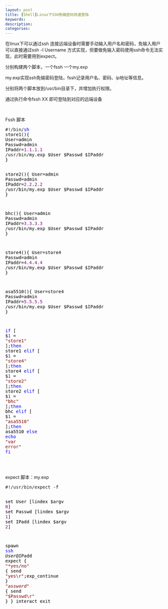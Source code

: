 ```yaml
---
layout: post
title: [Shell]Linux下SSH免输密码快速登陆
keywords:
description:
categories:
---
```

<p>在linux下可以通过ssh 连接远端设备时需要手动输入用户名和密码，免输入用户可以直接通过ssh -l Username 方式实现，但要做免输入密码使用ssh命令无法实现，此时需要用到expect。</p>
<p>分别构建两个脚本，一个fssh 一个my.exp</p>
<p>my.exp实现ssh免输密码登陆，fssh记录用户名、密码、ip地址等信息。</p>
<p>分别将两个脚本放到/usr/bin目录下，并增加执行权限。</p>
<p>通过执行命令fssh XX 即可登陆到对应的远端设备</p>
<p>&nbsp;</p>
<p>Fssh 脚本</p>
<div class="cnblogs_code">
<pre>#!/bin/<span style="color: #0000ff;">sh</span><span style="color: #000000;">
store1(){
User</span>=<span style="color: #000000;">admin
Passwd</span>=<span style="color: #000000;">admin
IPaddr</span>=<span style="color: #800080;">1.1</span>.<span style="color: #800080;">1.1</span>
/usr/bin/<span style="color: #000000;">my.exp $User $Passwd $IPaddr
}

store2(){
User</span>=<span style="color: #000000;">admin
Passwd</span>=<span style="color: #000000;">admin
IPaddr</span>=<span style="color: #800080;">2.2</span>.<span style="color: #800080;">2.2</span>
/usr/bin/<span style="color: #000000;">my.exp $User $Passwd $IPaddr
}

bhc(){
User</span>=<span style="color: #000000;">admin
Passwd</span>=<span style="color: #000000;">admin
IPaddr</span>=<span style="color: #800080;">3.3</span>.<span style="color: #800080;">3.3</span>
/usr/bin/<span style="color: #000000;">my.exp $User $Passwd $IPaddr
}

store4(){
User</span>=<span style="color: #000000;">store4
Passwd</span>=<span style="color: #000000;">admin
IPaddr</span>=<span style="color: #800080;">4.4</span>.<span style="color: #800080;">4.4</span>
/usr/bin/<span style="color: #000000;">my.exp $User $Passwd $IPaddr
}


asa5510(){
User</span>=<span style="color: #000000;">store4
Passwd</span>=<span style="color: #000000;">admin
IPaddr</span>=<span style="color: #800080;">5.5</span>.<span style="color: #800080;">5.5</span>
/usr/bin/<span style="color: #000000;">my.exp $User $Passwd $IPaddr
}


</span><span style="color: #0000ff;">if</span> [ $<span style="color: #800080;">1</span> = <span style="color: #800000;">"</span><span style="color: #800000;">store1</span><span style="color: #800000;">"</span> ];<span style="color: #0000ff;">then</span><span style="color: #000000;">
store1
</span><span style="color: #0000ff;">elif</span> [ $<span style="color: #800080;">1</span> = <span style="color: #800000;">"</span><span style="color: #800000;">store4</span><span style="color: #800000;">"</span> ];<span style="color: #0000ff;">then</span><span style="color: #000000;">
store4
</span><span style="color: #0000ff;">elif</span> [ $<span style="color: #800080;">1</span> = <span style="color: #800000;">"</span><span style="color: #800000;">store2</span><span style="color: #800000;">"</span> ];<span style="color: #0000ff;">then</span><span style="color: #000000;">
store2
</span><span style="color: #0000ff;">elif</span> [ $<span style="color: #800080;">1</span> = <span style="color: #800000;">"</span><span style="color: #800000;">bhc</span><span style="color: #800000;">"</span> ];<span style="color: #0000ff;">then</span><span style="color: #000000;">
bhc
</span><span style="color: #0000ff;">elif</span> [ $<span style="color: #800080;">1</span> = <span style="color: #800000;">"</span><span style="color: #800000;">asa5510</span><span style="color: #800000;">"</span> ];<span style="color: #0000ff;">then</span><span style="color: #000000;">
asa5510
</span><span style="color: #0000ff;">else</span>
<span style="color: #0000ff;">echo</span> <span style="color: #800000;">"</span><span style="color: #800000;">var error</span><span style="color: #800000;">"</span>
<span style="color: #0000ff;">fi</span></pre>
</div>
<div class="cnblogs_Highlighter">
<pre class="brush:bash;gutter:true;">　　</pre>
</div>
<p>expect 脚本：my.exp</p>
<div class="cnblogs_code">
<pre>#!/usr/bin/expect -<span style="color: #000000;">f

set User [lindex $argv </span><span style="color: #800080;">0</span><span style="color: #000000;">]
set Passwd [lindex $argv </span><span style="color: #800080;">1</span><span style="color: #000000;">]
set IPadd [lindex $argv </span><span style="color: #800080;">2</span><span style="color: #000000;">]

spawn </span><span style="color: #0000ff;">ssh</span><span style="color: #000000;"> $User@$IPadd
expect {
</span><span style="color: #800000;">"</span><span style="color: #800000;">*yes/no</span><span style="color: #800000;">"</span> { send <span style="color: #800000;">"</span><span style="color: #800000;">yes\r</span><span style="color: #800000;">"</span><span style="color: #000000;">;exp_continue }
</span><span style="color: #800000;">"</span><span style="color: #800000;">*assword*</span><span style="color: #800000;">"</span> { send <span style="color: #800000;">"</span><span style="color: #800000;">$Passwd\r</span><span style="color: #800000;">"</span><span style="color: #000000;"> }
}
interact
exit</span></pre>
</div>
<p>&nbsp;</p>
    
